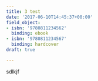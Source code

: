 ```yaml
---
title: 3 test
date: '2017-06-10T14:45:37+00:00'
field_object:
- isbn: '9780811234562'
  binding: ebook
- isbn: '9780811234567'
  binding: hardcover
draft: true

---
```



sdlkjf